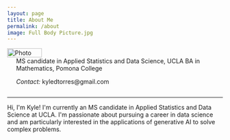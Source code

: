 ```yaml
---
layout: page
title: About Me
permalink: /about
image: Full Body Picture.jpg
---
```


<div class="row">
    <div class="four columns">
        <img align="left" src="{{ site.url }}/images/Grad picture.jpg" alt="Photo" width="40%">
    </div>
    <div class="eight columns">
	  <br>  
        <div class="titles">
            MS candidate in Applied Statistics and Data Science, UCLA
            BA in Mathematics, Pomona College
	      <br>	
	      <p class="contact"><i class="muted">Contact:</i> kyledtorres@gmail.com</p>
	  </div>
    </div>
</div>

<hr>

<p>Hi, I'm Kyle! I'm currently an MS candidate in Applied Statistics and Data Science at UCLA. I'm passionate about pursuing a career in data science and am particularly interested in the applications of generative AI to solve complex problems.
